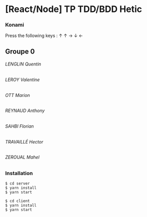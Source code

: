 # [React/Node] TP TDD/BDD Hetic

### Konami
Press the following keys : ↑ ↑ → ↓ ←

## Groupe 0
###### LENGLIN	Quentin
###### LEROY	Valentine
###### OTT	Marion
###### REYNAUD	Anthony
###### SAHBI	Florian
###### TRAVAILLÉ	Hector
###### ZEROUAL	Mahel


### Installation

```shell
$ cd server
$ yarn install
$ yarn start

$ cd client
$ yarn install
$ yarn start
